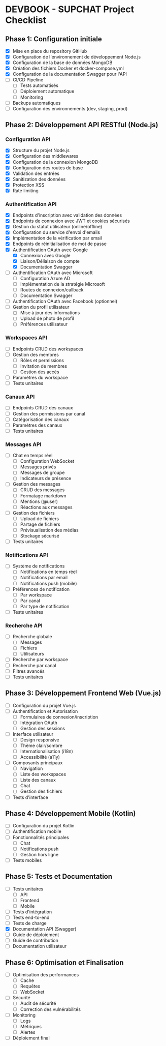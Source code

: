 # DEVBOOK - SUPCHAT Project Checklist

## Phase 1: Configuration initiale
- [x] Mise en place du repository GitHub
- [x] Configuration de l'environnement de développement Node.js
- [x] Configuration de la base de données MongoDB
- [x] Création des fichiers Docker et docker-compose.yml
- [x] Configuration de la documentation Swagger pour l'API
- [ ] CI/CD Pipeline
  - [ ] Tests automatisés
  - [ ] Déploiement automatique
  - [ ] Monitoring
- [ ] Backups automatiques
- [ ] Configuration des environnements (dev, staging, prod)

## Phase 2: Développement API RESTful (Node.js)
### Configuration API
- [x] Structure du projet Node.js
- [x] Configuration des middlewares
- [x] Configuration de la connexion MongoDB
- [x] Configuration des routes de base
- [x] Validation des entrées
- [x] Sanitization des données
- [x] Protection XSS
- [x] Rate limiting

### Authentification API
- [x] Endpoints d'inscription avec validation des données
- [x] Endpoints de connexion avec JWT et cookies sécurisés
- [x] Gestion du statut utilisateur (online/offline)
- [x] Configuration du service d'envoi d'emails
- [x] Implémentation de la vérification par email
- [x] Endpoints de réinitialisation de mot de passe
- [x] Authentification OAuth avec Google
  - [x] Connexion avec Google
  - [x] Liaison/Déliaison de compte
  - [x] Documentation Swagger
- [ ] Authentification OAuth avec Microsoft
  - [ ] Configuration Azure AD
  - [ ] Implémentation de la stratégie Microsoft
  - [ ] Routes de connexion/callback
  - [ ] Documentation Swagger
- [ ] Authentification OAuth avec Facebook (optionnel)
- [ ] Gestion du profil utilisateur
  - [ ] Mise à jour des informations
  - [ ] Upload de photo de profil
  - [ ] Préférences utilisateur

### Workspaces API
- [ ] Endpoints CRUD des workspaces
- [ ] Gestion des membres
  - [ ] Rôles et permissions
  - [ ] Invitation de membres
  - [ ] Gestion des accès
- [ ] Paramètres du workspace
- [ ] Tests unitaires

### Canaux API
- [ ] Endpoints CRUD des canaux
- [ ] Gestion des permissions par canal
- [ ] Catégorisation des canaux
- [ ] Paramètres des canaux
- [ ] Tests unitaires

### Messages API
- [ ] Chat en temps réel
  - [ ] Configuration WebSocket
  - [ ] Messages privés
  - [ ] Messages de groupe
  - [ ] Indicateurs de présence
- [ ] Gestion des messages
  - [ ] CRUD des messages
  - [ ] Formatage markdown
  - [ ] Mentions (@user)
  - [ ] Réactions aux messages
- [ ] Gestion des fichiers
  - [ ] Upload de fichiers
  - [ ] Partage de fichiers
  - [ ] Prévisualisation des médias
  - [ ] Stockage sécurisé
- [ ] Tests unitaires

### Notifications API
- [ ] Système de notifications
  - [ ] Notifications en temps réel
  - [ ] Notifications par email
  - [ ] Notifications push (mobile)
- [ ] Préférences de notification
  - [ ] Par workspace
  - [ ] Par canal
  - [ ] Par type de notification
- [ ] Tests unitaires

### Recherche API
- [ ] Recherche globale
  - [ ] Messages
  - [ ] Fichiers
  - [ ] Utilisateurs
- [ ] Recherche par workspace
- [ ] Recherche par canal
- [ ] Filtres avancés
- [ ] Tests unitaires

## Phase 3: Développement Frontend Web (Vue.js)
- [ ] Configuration du projet Vue.js
- [ ] Authentification et Autorisation
  - [ ] Formulaires de connexion/inscription
  - [ ] Intégration OAuth
  - [ ] Gestion des sessions
- [ ] Interface utilisateur
  - [ ] Design responsive
  - [ ] Thème clair/sombre
  - [ ] Internationalisation (i18n)
  - [ ] Accessibilité (a11y)
- [ ] Composants principaux
  - [ ] Navigation
  - [ ] Liste des workspaces
  - [ ] Liste des canaux
  - [ ] Chat
  - [ ] Gestion des fichiers
- [ ] Tests d'interface

## Phase 4: Développement Mobile (Kotlin)
- [ ] Configuration du projet Kotlin
- [ ] Authentification mobile
- [ ] Fonctionnalités principales
  - [ ] Chat
  - [ ] Notifications push
  - [ ] Gestion hors ligne
- [ ] Tests mobiles

## Phase 5: Tests et Documentation
- [ ] Tests unitaires
  - [ ] API
  - [ ] Frontend
  - [ ] Mobile
- [ ] Tests d'intégration
- [ ] Tests end-to-end
- [ ] Tests de charge
- [x] Documentation API (Swagger)
- [ ] Guide de déploiement
- [ ] Guide de contribution
- [ ] Documentation utilisateur

## Phase 6: Optimisation et Finalisation
- [ ] Optimisation des performances
  - [ ] Cache
  - [ ] Requêtes
  - [ ] WebSocket
- [ ] Sécurité
  - [ ] Audit de sécurité
  - [ ] Correction des vulnérabilités
- [ ] Monitoring
  - [ ] Logs
  - [ ] Métriques
  - [ ] Alertes
- [ ] Déploiement final
